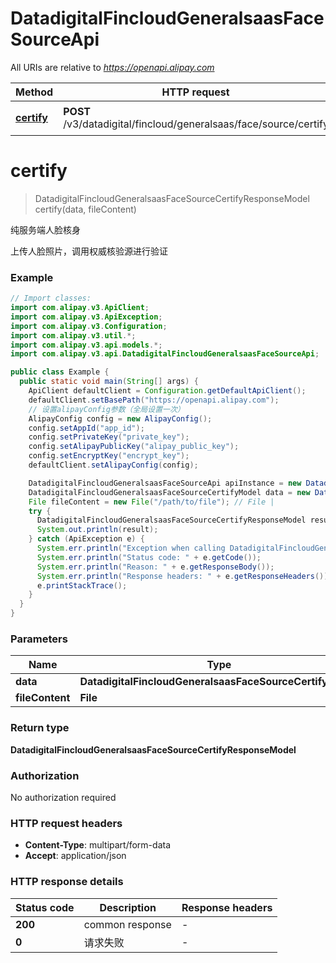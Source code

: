 # DatadigitalFincloudGeneralsaasFaceSourceApi

All URIs are relative to *https://openapi.alipay.com*

| Method | HTTP request | Description |
|------------- | ------------- | -------------|
| [**certify**](DatadigitalFincloudGeneralsaasFaceSourceApi.md#certify) | **POST** /v3/datadigital/fincloud/generalsaas/face/source/certify | 纯服务端人脸核身 |


<a name="certify"></a>
# **certify**
> DatadigitalFincloudGeneralsaasFaceSourceCertifyResponseModel certify(data, fileContent)

纯服务端人脸核身

上传人脸照片，调用权威核验源进行验证

### Example
```java
// Import classes:
import com.alipay.v3.ApiClient;
import com.alipay.v3.ApiException;
import com.alipay.v3.Configuration;
import com.alipay.v3.util.*;
import com.alipay.v3.api.models.*;
import com.alipay.v3.api.DatadigitalFincloudGeneralsaasFaceSourceApi;

public class Example {
  public static void main(String[] args) {
    ApiClient defaultClient = Configuration.getDefaultApiClient();
    defaultClient.setBasePath("https://openapi.alipay.com");
    // 设置alipayConfig参数（全局设置一次）
    AlipayConfig config = new AlipayConfig();
    config.setAppId("app_id");
    config.setPrivateKey("private_key");
    config.setAlipayPublicKey("alipay_public_key");
    config.setEncryptKey("encrypt_key");
    defaultClient.setAlipayConfig(config);

    DatadigitalFincloudGeneralsaasFaceSourceApi apiInstance = new DatadigitalFincloudGeneralsaasFaceSourceApi(defaultClient);
    DatadigitalFincloudGeneralsaasFaceSourceCertifyModel data = new DatadigitalFincloudGeneralsaasFaceSourceCertifyModel(); // DatadigitalFincloudGeneralsaasFaceSourceCertifyModel | 
    File fileContent = new File("/path/to/file"); // File | 
    try {
      DatadigitalFincloudGeneralsaasFaceSourceCertifyResponseModel result = apiInstance.certify(data, fileContent);
      System.out.println(result);
    } catch (ApiException e) {
      System.err.println("Exception when calling DatadigitalFincloudGeneralsaasFaceSourceApi#certify");
      System.err.println("Status code: " + e.getCode());
      System.err.println("Reason: " + e.getResponseBody());
      System.err.println("Response headers: " + e.getResponseHeaders());
      e.printStackTrace();
    }
  }
}
```

### Parameters

| Name | Type | Description  | Notes |
|------------- | ------------- | ------------- | -------------|
| **data** | **DatadigitalFincloudGeneralsaasFaceSourceCertifyModel**|  | [optional] |
| **fileContent** | **File**|  | [optional] |

### Return type

**DatadigitalFincloudGeneralsaasFaceSourceCertifyResponseModel**

### Authorization

No authorization required

### HTTP request headers

 - **Content-Type**: multipart/form-data
 - **Accept**: application/json

### HTTP response details
| Status code | Description | Response headers |
|-------------|-------------|------------------|
| **200** | common response |  -  |
| **0** | 请求失败 |  -  |

